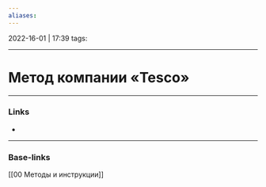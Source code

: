 ```yaml
---
aliases:
---
```

2022-16-01 | 17:39
tags: 
___

# Метод компании «Tesco»

___
### Links
- 

___
### Base-links
[[00 Методы и инструкции]]

